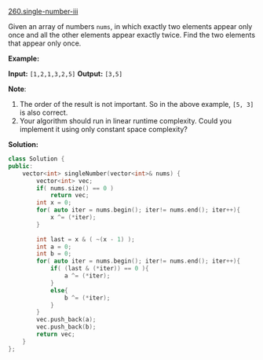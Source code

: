 [260.single-number-iii](https://leetcode.com/problems/single-number-iii/)  

Given an array of numbers `nums`, in which exactly two elements appear only once and all the other elements appear exactly twice. Find the two elements that appear only once.

**Example:**

**Input:**  `[1,2,1,3,2,5]`
**Output:** `[3,5]`

**Note**:

1.  The order of the result is not important. So in the above example, `[5, 3]` is also correct.
2.  Your algorithm should run in linear runtime complexity. Could you implement it using only constant space complexity?  



**Solution:**  

```cpp
class Solution {
public:
    vector<int> singleNumber(vector<int>& nums) {
        vector<int> vec;
        if( nums.size() == 0 )
            return vec;
        int x = 0;
        for( auto iter = nums.begin(); iter!= nums.end(); iter++){
            x ^= (*iter);
        }
        
        int last = x & ( ~(x - 1) );
        int a = 0;
        int b = 0;
        for( auto iter = nums.begin(); iter!= nums.end(); iter++){
            if( (last & (*iter)) == 0 ){
                a ^= (*iter);
            }
            else{
                b ^= (*iter);
            }
        }
        vec.push_back(a);
        vec.push_back(b);
        return vec;
    }
};
```
      